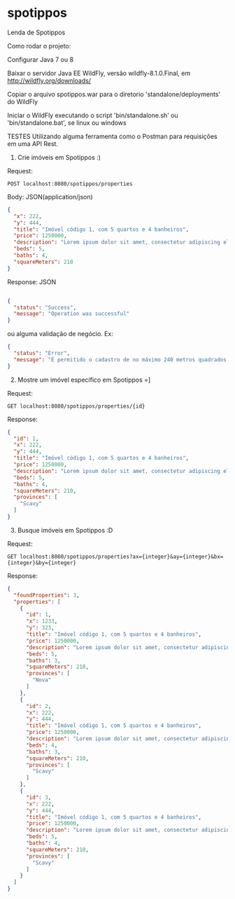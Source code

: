 # spotippos
Lenda de Spotippos


Como rodar o projeto:

Configurar Java 7 ou 8

Baixar o servidor Java EE WildFly, versão wildfly-8.1.0.Final, em http://wildfly.org/downloads/

Copiar o arquivo spotippos.war para o diretorio 'standalone/deployments' do WildFly

Iniciar o WildFly executando o script 'bin/standalone.sh' ou 'bin/standalone.bat', se linux ou windows

TESTES
Utilizando alguma ferramenta como o Postman para requisições em uma API Rest.

1. Crie imóveis em Spotippos :)

Request:

```
POST localhost:8080/spotippos/properties
```

Body: JSON(application/json)

```json
{
  "x": 222,
  "y": 444,
  "title": "Imóvel código 1, com 5 quartos e 4 banheiros",
  "price": 1250000,
  "description": "Lorem ipsum dolor sit amet, consectetur adipiscing elit.",
  "beds": 5,
  "baths": 4,
  "squareMeters": 210
}
```

Response: JSON

```json

{
  "status": "Success",
  "message": "Operation was successful"
}
```

ou alguma validação de negócio. 
Ex:

```json
{
  "status": "Error",
  "message": "É permitido o cadastro de no máximo 240 metros quadrados, e no mínimo 20"
}
```

2. Mostre um imóvel específico em Spotippos =]

Request:

```
GET localhost:8080/spotippos/properties/{id}
```

Response:

```json
{
  "id": 1,
  "x": 222,
  "y": 444,
  "title": "Imóvel código 1, com 5 quartos e 4 banheiros",
  "price": 1250000,
  "description": "Lorem ipsum dolor sit amet, consectetur adipiscing elit.",
  "beds": 5,
  "baths": 4,
  "squareMeters": 210,
  "provinces": [
    "Scavy"
  ]
}

```

3. Busque imóveis em Spotippos :D

Request:

```
GET localhost:8080/spotippos/properties?ax={integer}&ay={integer}&bx={integer}&by={integer}
```

Response:

```json
{
  "foundProperties": 3,
  "properties": [
    {
      "id": 1,
      "x": 1233,
      "y": 323,
      "title": "Imóvel código 1, com 5 quartos e 4 banheiros",
      "price": 1250000,
      "description": "Lorem ipsum dolor sit amet, consectetur adipiscing elit.",
      "beds": 5,
      "baths": 3,
      "squareMeters": 210,
      "provinces": [
        "Nova"
      ]
    },
    {
      "id": 2,
      "x": 222,
      "y": 444,
      "title": "Imóvel código 1, com 5 quartos e 4 banheiros",
      "price": 1250000,
      "description": "Lorem ipsum dolor sit amet, consectetur adipiscing elit.",
      "beds": 4,
      "baths": 3,
      "squareMeters": 210,
      "provinces": [
        "Scavy"
      ]
    },
    {
      "id": 3,
      "x": 222,
      "y": 444,
      "title": "Imóvel código 1, com 5 quartos e 4 banheiros",
      "price": 1250000,
      "description": "Lorem ipsum dolor sit amet, consectetur adipiscing elit.",
      "beds": 5,
      "baths": 4,
      "squareMeters": 210,
      "provinces": [
        "Scavy"
      ]
    }
  ]
}
```
